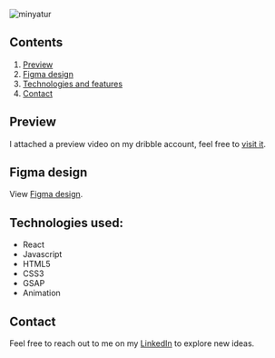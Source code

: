 ![minyatur](https://github.com/Hicham2012/Hicham-Zaadla/assets/99765449/0daa3d32-8994-40e6-9d32-e911fb5d7ff1)
## Contents

1. [Preview](#preview)
2. [Figma design](#figma-design)
3. [Technologies and features](#technologies-and-features)
4. [Contact](#contact)

## Preview
I attached a preview video on my dribble account, feel free to [visit it](https://dribbble.com/shots/20889892-Personal-website?utm_source=Clipboard_Shot&utm_campaign=Hicham1_1&utm_content=Personal%20website&utm_medium=Social_Share&utm_source=Clipboard_Shot&utm_campaign=Hicham1_1&utm_content=Personal%20website&utm_medium=Social_Share).

## Figma design
View [Figma design](https://www.figma.com/file/cpD4TY339hlQ6ukyj6c2b6/Portfolio?type=design&node-id=0%3A1&mode=design&t=liQwiTNlbkylz5pe-1).

## Technologies used:
- React
- Javascript
- HTML5
- CSS3
- GSAP
- Animation

## Contact
Feel free to reach out to me on my [LinkedIn](https://www.linkedin.com/in/hicham-zaadla/) to explore new ideas.
